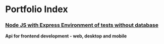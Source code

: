 # Portfolio Index

### [Node JS with Express Environment of tests without database](https://github.com/luis-portfolio/Node.JS-Server-with-Express) 
**Api for frontend development - web, desktop and mobile**
